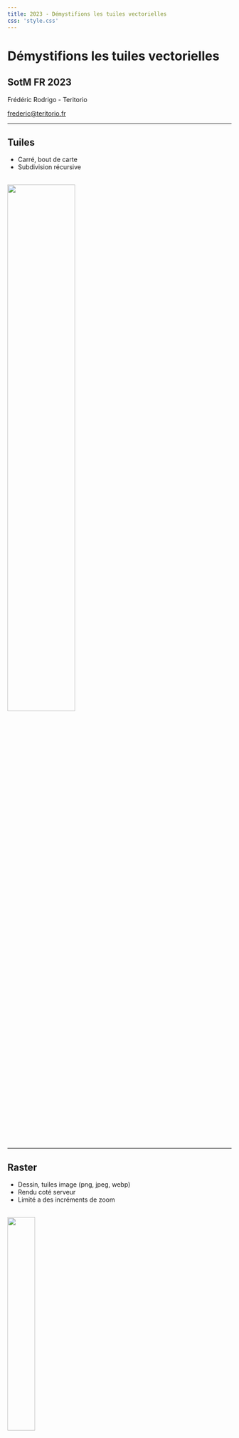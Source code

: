 ```yaml
---
title: 2023 - Démystifions les tuiles vectorielles
css: 'style.css'
---
```


# Démystifions les tuiles vectorielles

## SotM FR 2023

Frédéric Rodrigo - Teritorio

frederic@teritorio.fr

---

## Tuiles

- Carré, bout de carte
- Subdivision récursive

<br/>

<img src="include/pyramide.png" width="55%"/>

---

## Raster

- Dessin, tuiles image (png, jpeg, webp)
- Rendu coté serveur
- Limité a des incréments de zoom

<br/>
<img src="include/raster.png" width="35%"/>

---

## Vecteur

- Données, géométries, attributs
- Style appliqué coté client
- Zooms intermédiaires
- Overzoom, affichage correct à un zoom infini, z14+
- Accès aux données

<br/>
<img src="include/vectoriel.png" width="35%"/>

----

### Schéma des tuiles

- Données -> Tuiles images (PNG)
- Données -> Tuiles vectorielles (MVT) (-> Tuiles images)

Étape intermédiaire
- Schéma intermédiaire de données
- Mise en cache pour tous les styles

----

### Structure

Fichiers binaires MVT/PBF

- Couches de donnes
- Géométries : point, linge, polygone
- Attributs, clé-valeurs
- Stockage uniquement des attributs présents
- Grille entières à coordonnées relatives

[Spécification MVT](https://docs.mapbox.com/vector-tiles/specification/)

---

## Fournisseurs de tuiles

* Mapbox : schéma Mapbox©
* Maptiler : schéma OpenMapTiles
* JawgMaps : schéma OpenMapTiles
* Geobarik (new) : schéma Shortbread
* Teritorio : schéma OpenMapTiles avec ajouts
* IGN : schéma IGN
* ...
* toi et moi : schéma que l'on veut (mais pas Mapbox©)

---

## Produire des tuiles

- Données personnalisées statiques
  - QGis
  - Tippecanoe
- Dynamique : Postserv, Postile, Tilekiln, T-rex, Tegola, pg_tileserv, Martin...
- OSM statique
  - [OpenMapTiles](https://github.com/openmaptiles/openmaptiles) : schéma [OpenMapTiles](https://openmaptiles.org/schema/)
  - [Planetiler](https://github.com/openmaptiles/planetiler-openmaptiles) : schéma OpenMapTiles
  - [Tilemaker](https://github.com/systemed/tilemaker)
    - schéma OpenMapTiles
    - schéma [Shortbread](https://shortbread.geofabrik.de/schema/1.0/)

---

## Servir des tuiles

- [TileJSON](https://github.com/mapbox/tilejson-spec)
    - Descripteur de service de tuiles
    - [Attribution](https://vecto.teritorio.xyz/styles/openstreetmap-carto/style.json)
- MBTiles : tileserver-gl...
- PMTiles : besoin de rien

---

## Styles

Styles standards de base :
- « Street »
- Colorée
- Activité d’extérieur
- Blanc & Noir
- Nuit
- ...

Galerie https://vecto-dev.teritorio.xyz/

Les styles ne sont pas compatibles entre schéma.

---

## Afficher des tuiles

- MapLibre/Mapbox GL
  - [MapLibre GL JS](https://maplibre.org/maplibre-gl-js-docs/api/) / [Mapbox GL JS](https://docs.mapbox.com/mapbox-gl-js/api/) (Web)
  - [MapLibre GL Native](https://github.com/maplibre/maplibre-gl-native) / [Mapbox GL Native](https://github.com/mapbox/mapbox-gl-native) (PC, Mobile)
- [OpenLayer](https://openlayers.org/)
- Leaflet (solution déconseillé)
  - [Leaflet](https://leafletjs.com/) + [Mapbox GL Leaflet](https://github.com/mapbox/mapbox-gl-leaflet)
  - [Leaflet](https://leafletjs.com/) + [Leaflet.VectorGrid](https://github.com/Leaflet/Leaflet.VectorGrid) (très partiel)
- QGis

---

## Possibilités

- Multilingues
- Frontières alternatives

- Interrogation des données
- Interactivité

- Zooms intermédiaires, Overzoom
- Rotation, inclinaison
- 3D
- Ombrage dynamique, Terrain 3D

---

<iframe src="https://teritorio.github.io/teritorio-map/demo-fr.html#5.03/46.1/0.62" width="90%" height="700"></iframe>

---

## Maputnik

### L'édition de style coté client

https://maputnik.github.io/

- Utilisation de tuiles distantes
- Accès direct aux propriétés des calques
- Inspecteur

---

### Pour le contributeur ?

- Pas de mise à jour par diff,
  - mais recalcul rapide
  - max z14 + overzoom
- Pas de schéma avec tout

<br/>
<br/>

### OSM Carto (aka Mapnik) ?

- plusieurs copies : [Geofabrik](https://github.com/geofabrik/openstreetmap-carto-vector-tiles), [OpenMaptTiles](https://vecto-dev.teritorio.xyz/styles/osm-openmaptiles-gl-style/?vector#15.35/43.295265/5.365322)
- mais pas l'original, longue préparation du style et des outils

---

##  Conclusion

- Mieux que le raster
  - Plus rapide à produire
  - Plus simple à produire
  - Viens avec l'attribution
  - Édition de styles sans données
  - Plus de possibilité, multilingue, interaction...
  - Plus léger
- Mois
  - Tuiles vecto à adapter pour des usages spécifiques
  - Pas de mise à jour par diff
